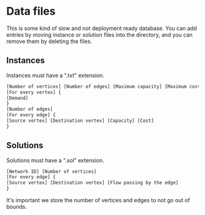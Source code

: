 # Data files

This is some kind of slow and not deployment ready database. You can add entries by moving instance or solution files into the directory, and you can remove them by deleting the files.

## Instances

Instances must have a ".txt" extension.

```txt
[Number of vertices] [Number of edges] [Maximum capacity] [Maximum cost] [Maximum demand]
[For every vertex] {
[Demand]
}
[Number of edges]
[For every edge] {
[Source vertex] [Destination vertex] [Capacity] [Cost]
}
```

## Solutions

Solutions must have a ".sol" extension.

```txt
[Network ID] [Number of vertices]
[For every edge] {    
[Source vertex] [Destination vertex] [Flow passing by the edge]
}
```

It's important we store the number of vertices and edges to not go out of bounds.

